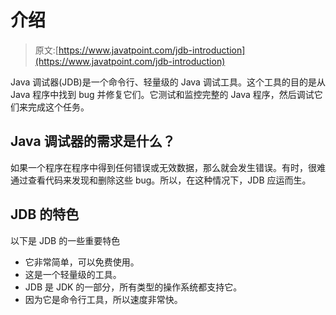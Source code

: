 # 介绍

> 原文:[https://www.javatpoint.com/jdb-introduction](https://www.javatpoint.com/jdb-introduction)

Java 调试器(JDB)是一个命令行、轻量级的 Java 调试工具。这个工具的目的是从 Java 程序中找到 bug 并修复它们。它测试和监控完整的 Java 程序，然后调试它们来完成这个任务。

## Java 调试器的需求是什么？

如果一个程序在程序中得到任何错误或无效数据，那么就会发生错误。有时，很难通过查看代码来发现和删除这些 bug。所以，在这种情况下，JDB 应运而生。

## JDB 的特色

以下是 JDB 的一些重要特色

*   它非常简单，可以免费使用。
*   这是一个轻量级的工具。
*   JDB 是 JDK 的一部分，所有类型的操作系统都支持它。
*   因为它是命令行工具，所以速度非常快。